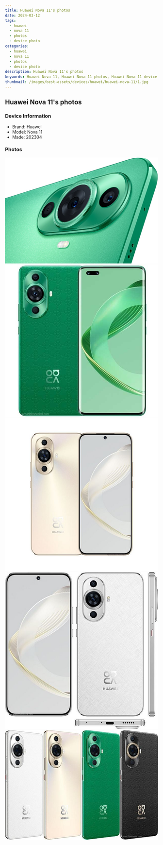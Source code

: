 ```yaml
---
title: Huawei Nova 11's photos
date: 2024-03-12
tags: 
  - huawei
  - nova 11
  - photos
  - device photo
categories: 
  - huawei
  - nova 11
  - photos
  - device photo
description: Huawei Nova 11's photos
keywords: Huawei Nova 11, Huawei Nova 11 photos, Huawei Nova 11 device photo
thumbnail: /images/best-assets/devices/huawei/huawei-nova-11/1.jpg
---
```


## Huawei Nova 11's photos

### Device Information

- Brand: Huawei
- Model: Nova 11
- Made: 202304

### Photos

![/images/best-assets/devices/huawei/huawei-nova-11/1.jpg](/images/best-assets/devices/huawei/huawei-nova-11/1.jpg)
![/images/best-assets/devices/huawei/huawei-nova-11/2.jpg](/images/best-assets/devices/huawei/huawei-nova-11/2.jpg)
![/images/best-assets/devices/huawei/huawei-nova-11/3.jpg](/images/best-assets/devices/huawei/huawei-nova-11/3.jpg)
![/images/best-assets/devices/huawei/huawei-nova-11/4.jpg](/images/best-assets/devices/huawei/huawei-nova-11/4.jpg)
![/images/best-assets/devices/huawei/huawei-nova-11/5.jpg](/images/best-assets/devices/huawei/huawei-nova-11/5.jpg)
